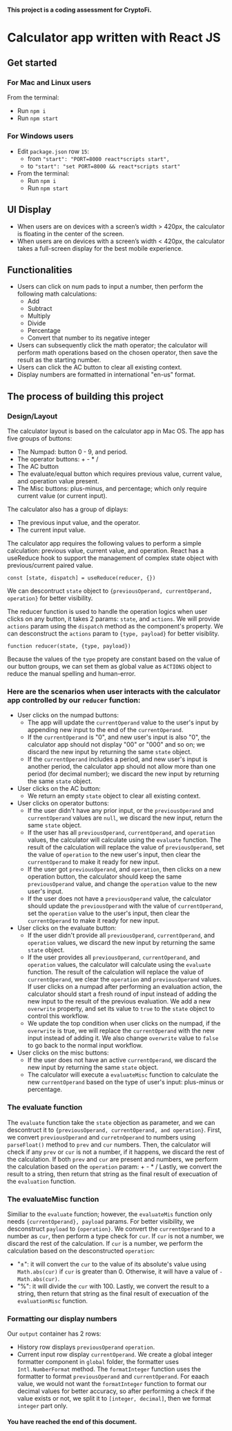 #### This project is a coding assessment for CryptoFi.
 
# Calculator app written with React JS
 
## Get started
### For Mac and Linux users
From the terminal:
* Run `npm i`
* Run `npm start`
 
### For Windows users
* Edit `package.json` row `15`:
    * from `"start": "PORT=8000 react*scripts start",`
    * to `"start": "set PORT=8000 && react*scripts start"`
* From the terminal:
    * Run `npm i`
    * Run `npm start`
 
## UI Display
* When users are on devices with a screen’s width > 420px, the calculator is floating in the center of the screen.
* When users are on devices with a screen’s width < 420px, the calculator takes a full-screen display for the best mobile experience.
 
## Functionalities
* Users can click on num pads to input a number, then perform the following math calculations:
  * Add
  * Subtract
  * Multiply
  * Divide
  * Percentage
  * Convert that number to its negative integer
* Users can subsequently click the math operator; the calculator will perform math operations based on the chosen operator, then save the result as the starting number.
* Users can click the AC button to clear all existing context.
* Display numbers are formatted in international "en-us" format.

## The process of building this project

### Design/Layout
The calculator layout is based on the calculator app in Mac OS. The app has five groups of buttons:
* The Numpad: button 0 - 9, and period.
* The operator buttons: + - * /
* The AC button
* The evaluate/equal button which requires previous value, current value, and operation value present.
* The Misc buttons: plus-minus, and percentage; which only require current value (or current input).

The calculator also has a group of diplays:
* The previous input value, and the operator.
* The current input value.

The calculator app requires the following values to perform a simple calculation: previous value, current value, and operation. React has a useReduce hook  to support the management of complex state object with previous/current paired value.

`const [state, dispatch] = useReduce(reducer, {})`

We can descontruct `state` object to `{previousOperand, currentOperand, operation}` for better visibility.

The reducer function is used to handle the operation logics when user clicks on any button, it takes 2 params: `state`, and `actions`. We will provide `actions` param using the `dispatch` method as the component's property. We can desconstruct the `actions` param to `{type, payload}` for better visiblity.

`function reducer(state, {type, payload})`

Because the values of the `type` propety are constant based on the value of our button groups, we can set them as global value as `ACTIONS` object to reduce the manual spelling and human-error.

### Here are the scenarios when user interacts with the calculator app controlled by our `reducer` function:
* User clicks on the numpad buttons:
    * The app will update the `currentOperand` value to the user's input by appending new input to the end of the `currentOperand`.
    * If the `currentOperand` is "0", and new user's input is also "0", the calculator app should not display "00" or "000" and so on; we discard the new input by returning the same `state` object.
    * If the `currentOperand` includes a period, and new user's input is another period, the calculator app should not allow more than one period (for decimal number); we discard the new input by returning the same `state` object.
* User clicks on the AC button:
    * We return an empty `state` object to clear all existing context.
* User clicks on operator buttons:
    * If the user didn't have any prior input, or the `previousOperand` and `currentOperand` values are `null`, we discard the new input, return the same `state` object.
    * If the user has all `previousOperand`, `currentOperand`, and `operation` values, the calculator will calculate using the `evaluate` function. The result of the calculation will replace the value of `previousOperand`, set the value of `operation` to the new user's input, then clear the `currentOperand` to make it ready for new input.
    * If the user got `previousOperand`, and `operation`, then clicks on a new operation button, the calculator should keep the same `previousOperand` value, and change the `operation` value to the new user's input.
    * If the user does not have a `previousOperand` value, the calculator should update the `previousOperand` with the value of `currentOperand`, set the `operation` value to the user's input, then clear the `currentOperand` to make it ready for new input.
* User clicks on the evaluate button:
    * If the user didn't provide all `previousOperand`, `currentOperand`, and `operation` values, we discard the new input by returning the same `state` object.
    * If the user provides all `previousOperand`, `currentOperand`, and `operation` values, the calculator will calculate using the `evaluate` function. The result of the calculation will replace the value of `currentOperand`, we clear the `operation` and `previousOperand` values. If user clicks on a numpad after performing an evaluation action, the calculator should start a fresh round of input instead of adding the new input to the result of the previous evaluation. We add a new `overwrite` property, and set its value to `true` to the `state` object to control this workflow.
    * We update the top condition when user clicks on the numpad, if the `overwrite` is true, we will replace the `currentOperand` with the new input instead of adding it. We also change `overwrite` value to `false` to go back to the normal input workflow.
* User clicks on the misc buttons:
    * If the user does not have an active `currentOperand`, we discard the new input by returning the same `state` object.
    * The calculator will execute a `evaluateMisc` function to calculate the new `currentOperand` based on the type of user's input: plus-minus or percentage.

### The evaluate function
The `evaluate` function take the `state` objection as parameter, and we can descontruct it to `{previousOperand, currentOperand, and operation}`.
First, we convert `previousOperand` and `curretnOperand` to numbers using `parseFloat()` method to `prev` and `cur` numbers.
Then, the calculator will check if any `prev` or `cur` is not a number, if it happens, we discard the rest of the calculation. If both `prev` and `cur` are present and numbers, we perform the calculation based on the `operation` param: + - * /
Lastly, we convert the result to a string, then return that string as the final result of execuation of the `evaluation` function.

### The evaluateMisc function
Similiar to the `evaluate` function; however, the `evaluateMis` function only needs `{currentOperand}, payload` params. For better visibility, we desconstruct `payload` to `{operation}`.
We convert the `currentOperand` to a number as `cur`, then perform a type check for `cur`. If `cur` is not a number, we discard the rest of the calculation. If `cur` is a number, we perform the calculation based on the desconstructed `operation`:
* "±": it will convert the `cur` to the value of its absolute's value using `Math.abs(cur)` if `cur` is greater than 0. Otherwise, it will have a value of `-Math.abs(cur)`.
* "%": it will divide the `cur` with 100.
Lastly, we convert the result to a string, then return that string as the final result of execuation of the `evaluationMisc` function.

### Formatting our display numbers
Our `output` container has 2 rows:
* History row displays `previousOperand` `operation`.
* Current input row display `currentOperand`.
We create a global integer formatter component in `global` folder, the formatter uses `Intl.NumberFormat` method. The `formatInteger` function uses the formatter to format `previousOperand` and `currentOperand`. For eaach value, we would not want the `formatInteger` function to format our decimal values for better accuracy, so after performing a check if the value exists or not, we split it to `[integer, decimal]`, then we format `integer` part only.

#### You have reached the end of this document.